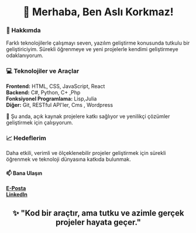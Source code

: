 <h1 align="center">👋 Merhaba, Ben Aslı Korkmaz!</h1> 

### 🎯 Hakkımda 
Farklı teknolojilerle çalışmayı seven, yazılım geliştirme konusunda tutkulu bir geliştiriciyim. Sürekli öğrenmeye ve yeni projelerle kendimi geliştirmeye odaklanıyorum. 

### 💻 Teknolojiler ve Araçlar 

**Frontend:** HTML, CSS, JavaScript, React <br> 
**Backend:** C#, Python, C+ ,Php <br> 
**Fonksiyonel Programlama:** Lisp,Julia <br> 
**Diğer:** Git, RESTful API'ler, Cms , Wordpress <br> 

🌱 Şu anda, açık kaynak projelere katkı sağlıyor ve yenilikçi çözümler geliştirmek için çalışıyorum. 

### 📈 Hedeflerim 
Daha etkili, verimli ve ölçeklenebilir projeler geliştirmek için sürekli öğrenmek ve teknoloji dünyasına katkıda bulunmak. 

#### 📫 Bana Ulaşın 
**[E-Posta](mailto:korkmaz.asli2003@gmail.com)** <br> 
**[LinkedIn](https://www.linkedin.com/in/asl%C4%B1-korkmaz/)** 

<h2 align="center">✨ "Kod bir araçtır, ama tutku ve azimle gerçek projeler hayata geçer."</h2> 

<!---
aslikorkmaz48/aslikorkmaz48 is a ✨ special ✨ repository because its README.md (this file) appears on your GitHub profile.
You can click the Preview link to take a look at your changes.
--->

